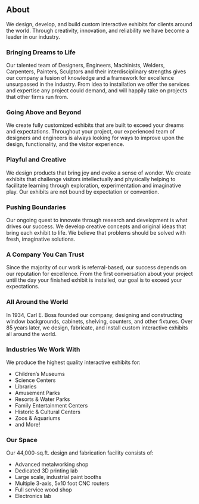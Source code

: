 ## About
We design, develop, and build custom interactive exhibits for clients around the world. Through creativity, innovation, and reliability we have become a leader in our industry.

### Bringing Dreams to Life
Our talented team of Designers, Engineers, Machinists, Welders, Carpenters, Painters, Sculptors and their interdisciplinary strengths gives our company a fusion of knowledge and a framework for excellence unsurpassed in the industry. From idea to installation we offer the services and expertise any project could demand, and will happily take on projects that other firms run from.

### Going Above and Beyond
We create fully customized exhibits that are built to exceed your dreams and expectations. Throughout your project, our experienced team of designers and engineers is always looking for ways to improve upon the design, functionality, and the visitor experience.

### Playful and Creative
We design products that bring joy and evoke a sense of wonder. We create exhibits that challenge visitors intellectually and physically helping to facilitate learning through exploration, experimentation and imaginative play. Our exhibits are not bound by expectation or convention.

### Pushing Boundaries
Our ongoing quest to innovate through research and development is what drives our success. We develop creative concepts and original ideas that bring each exhibit to life. We believe that problems should be solved with fresh, imaginative solutions.

### A Company You Can Trust
Since the majority of our work is referral-based, our success depends on our reputation for excellence. From the first conversation about your project until the day your finished exhibit is installed, our goal is to exceed your expectations.

### All Around the World
In 1934, Carl E. Boss founded our company, designing and constructing window backgrounds, cabinets, shelving, counters, and other fixtures. Over 85 years later, we design, fabricate, and install custom interactive exhibits all around the world.

### Industries We Work With
We produce the highest quality interactive exhibits for:

- Children’s Museums
- Science Centers
- Libraries
- Amusement Parks
- Resorts & Water Parks
- Family Entertainment Centers
- Historic & Cultural Centers
- Zoos & Aquariums
- and More!

### Our Space
Our 44,000-sq.ft. design and fabrication facility consists of:

- Advanced metalworking shop
- Dedicated 3D printing lab
- Large scale, industrial paint booths
- Multiple 3-axis, 5x10 foot CNC routers
- Full service wood shop
- Electronics lab
